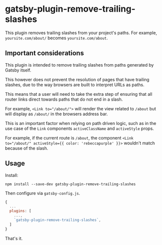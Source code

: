 # gatsby-plugin-remove-trailing-slashes

This plugin removes trailing slashes from your project's paths. For
example, `yoursite.com/about/` becomes `yoursite.com/about`.

## Important considerations
This plugin is intended to remove trailing slashes from paths generated by Gatsby itself.

This however does not prevent the resolution of pages that have trailing slashes, due to the way browsers are built to interpret URLs as paths.

This means that a user will need to take the extra step of ensuring that all router links direct towards paths that do not end in a slash.

For example, `<Link to="/about/">` will render the view related to `/about` but will display as `/about/` in the browsers address bar.

This is an important factor when relying on path driven logic, such as in the use case of the `Link` components `activeClassName` and `activeStyle` props.

For example, if the current route is `/about`, the component `<Link to="/about/" activeStyle={{ color: 'rebeccapurple' }}>` wouldn't match because of the slash.

## Usage

Install:

```
npm install --save-dev gatsby-plugin-remove-trailing-slashes
```

Then configure via `gatsby-config.js`.

```js
{
  ...
  plugins: [
    ...,
    `gatsby-plugin-remove-trailing-slashes`,
  ]
}
```

That's it.
